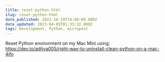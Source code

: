 ```yaml
---
title: reset-python.html
slug: reset-python-html
date_published: 2022-10-19T19:00:00.000Z
date_updated: 2023-04-05T01:33:32.000Z
tags: Development, Python, micropost
---
```


Reset Python environment on my Mac Mini using: https://dev.to/aditya005/right-way-to-uninstall-clean-python-on-a-mac-4jfo
